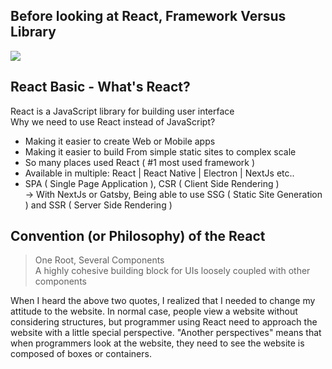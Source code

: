 ## Before looking at React, Framework Versus Library

![](https://github.com/jinscodes/Blog_nextJS/assets/87598134/a643f8b7-cf70-4664-a3c4-eacb8a0fcbc7)   

## React Basic - What's React?

React is a JavaScript library for building user interface    
Why we need to use React instead of JavaScript?

- Making it easier to create Web or Mobile apps
- Making it easier to build From simple static sites to complex scale
- So many places used React ( #1 most used framework )
- Available in multiple: React | React Native | Electron | NextJs etc..
- SPA ( Single Page Application ), CSR ( Client Side Rendering )  
      -> With NextJs or Gatsby, Being able to use SSG ( Static Site Generation ) and SSR ( Server Side Rendering )

## Convention (or Philosophy) of the React

> One Root, Several Components   
> A highly cohesive building block for UIs loosely coupled with other components

When I heard the above two quotes, I realized that I needed to change my attitude to the website. In normal case, people view a website without considering structures, but programmer using React need to approach the website with a little special perspective. "Another perspectives" means that when programmers look at the website, they need to see the website is composed of boxes or containers.

